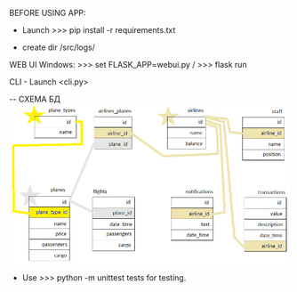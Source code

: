 BEFORE USING APP:

- Launch >>> pip install -r requirements.txt

- create dir /src/logs/

WEB UI Windows: >>> set FLASK_APP=webui.py /  >>> flask run

CLI - Launch <cli.py>

-- СХЕМА БД
![Иллюстрация БД](https://github.com/russtanevich/pyair/blob/master/db_scheme.png)


- Use >>> python -m unittest tests for testing.
